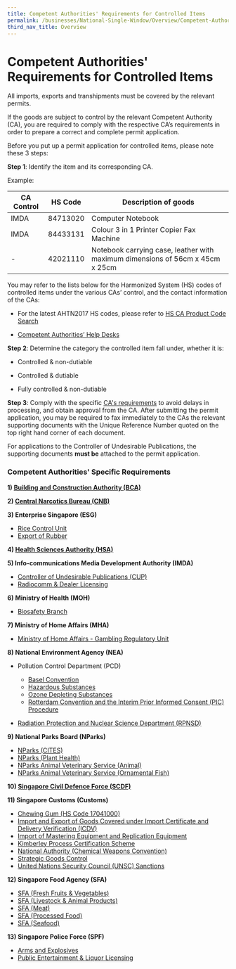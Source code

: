 ```yaml
---
title: Competent Authorities' Requirements for Controlled Items
permalink: /businesses/National-Single-Window/Overview/Competent-Authorities-Requirements
third_nav_title: Overview
---
```

# Competent Authorities' Requirements for Controlled Items

All imports, exports and transhipments must be covered by the relevant permits.

If the goods are subject to control by the relevant Competent Authority (CA), you are required to comply with the respective CA’s requirements in order to prepare a correct and complete permit application.

Before you put up a permit application for controlled items, please note these 3 steps:

**Step 1**: Identify the item and its corresponding CA.

Example:

|  CA Control | HS Code  |  Description of goods |
|---|---|---|
| IMDA  |  84713020 |  Computer Notebook|
| IMDA  | 84433131  |  Colour 3 in 1 Printer Copier Fax Machine |
| -  | 42021110  | Notebook carrying case, leather with maximum dimensions of 56cm x 45cm x 25cm  |


You may refer to the lists below for the Harmonized System (HS) codes of controlled items under the various CAs’ control, and the contact information of the CAs:

-   For the latest AHTN2017 HS codes, please refer to [HS CA Product Code Search](https://www.tradenet.gov.sg/tradenet/portlets/search/searchHSCA/searchInitHSCA.do)
    
-   [Competent Authorities’ Help Desks](https://www.customs.gov.sg/-/media/cus/files/about-us/annexes-and-appendices/annex-e---ca-helpdesk-list.pdf?la=en&hash=389D47ADFB0ABE83173CF4BAA6308C9466AF067F)
    

**Step 2**: Determine the category the controlled item fall under, whether it is:

-   Controlled & non-dutiable
    
-   Controlled & dutiable
    
-   Fully controlled & non-dutiable
    

**Step 3**: Comply with the specific [CA's requirements](/documents/about-us/annex-d---competent-authorities-requirements.pdf) to avoid delays in processing, and obtain approval from the CA.
After submitting the permit application, you may be required to fax immediately to the CAs the relevant supporting documents with the Unique Reference Number quoted on the top right hand corner of each document.

For applications to the Controller of Undesirable Publications, the supporting documents **must be** attached to the permit application.

### Competent Authorities' Specific Requirements

**1)  [Building and Construction Authority (BCA)](/about-us/national-single-window/overview/competent-authorities-requirements/BCA)**

**2)  [Central Narcotics Bureau (CNB)](/about-us/national-single-window/overview/competent-authorities-requirements/CNB)**

**3) Enterprise Singapore (ESG)**

-   [Rice Control Unit](/about-us/national-single-window/overview/competent-authorities-requirements/ESG-Rice)
-   [Export of Rubber](/about-us/national-single-window/overview/competent-authorities-requirements/ESG-Rubber)

**4)  [Health Sciences Authority (HSA)](/about-us/national-single-window/overview/competent-authorities-requirements/HAS)**

**5) Info-communications Media Development Authority (IMDA)**

-   [Controller of Undesirable Publications (CUP)](/about-us/national-single-window/overview/competent-authorities-requirements/CUP)
-   [Radiocomm & Dealer Licensing](/about-us/national-single-window/overview/competent-authorities-requirements/imda-radiocomm-and-dealer-licensing)

**6) Ministry of Health (MOH)**

-   [Biosafety Branch](/about-us/national-single-window/overview/competent-authorities-requirements/ministry-of-health---biosafety-branch)

**7) Ministry of Home Affairs (MHA)**

-   [Ministry of Home Affairs - Gambling Regulatory Unit](/about-us/national-single-window/overview/competent-authorities-requirements/singapore-police-force---public-entertainment-liquor-licensing)

**8) National Environment Agency (NEA)**

-   Pollution Control Department (PCD)
    
    -   [Basel Convention](/about-us/national-single-window/overview/competent-authorities-requirements/Basel-convention)
    -   [Hazardous Substances](/about-us/national-single-window/overview/competent-authorities-requirements/hazardous-substances)
    -   [Ozone Depleting Substances](/about-us/national-single-window/overview/competent-authorities-requirements/national-environment-agency---pollution-control-department-ozone-depleting-substances)
    -   [Rotterdam Convention and the Interim Prior Informed Consent (PIC) Procedure](/about-us/national-single-window/overview/competent-authorities-requirements/national-environment-agency---pollution-control-department-rotterdam-convention-pic-procedure)
-   [Radiation Protection and Nuclear Science Department (RPNSD)](/about-us/national-single-window/overview/competent-authorities-requirements/national-environment-agency---radiation-protection-and-nuclear-science-department-rpnsd)

**9) National Parks Board (NParks)**

-   [NParks (CITES)](/about-us/national-single-window/overview/competent-authorities-requirements/Nparks-Cites)
-   [NParks (Plant Health)](/about-us/national-single-window/overview/competent-authorities-requirements/Nparks-PlantHealth)
-   [NParks Animal Veterinary Service (Animal)](/about-us/national-single-window/overview/competent-authorities-requirements/AVS-Animals)
-   [NParks Animal Veterinary Service (Ornamental Fish)](/about-us/national-single-window/overview/competent-authorities-requirements/AVS-Fish)

**10)  [Singapore Civil Defence Force (SCDF)](/about-us/national-single-window/overview/competent-authorities-requirements/SCDF)**

**11) Singapore Customs (Customs)**

-   [Chewing Gum (HS Code 17041000)](/about-us/national-single-window/overview/competent-authorities-requirements/Chewing-gum)
-   [Import and Export of Goods Covered under Import Certificate and Delivery Verification (ICDV)](/about-us/national-single-window/overview/competent-authorities-requirements/icdv)
-   [Import of Mastering Equipment and Replication Equipment](/about-us/national-single-window/overview/competent-authorities-requirements/singapore-customs---import-of-mastering-equipment-and-replication-equipment)
-   [Kimberley Process Certification Scheme](/about-us/national-single-window/overview/competent-authorities-requirements/singapore-customs---kimberley-process-certification-scheme)
-   [National Authority (Chemical Weapons Convention)](/documents/about-us/cwc-ca-requirements.docx)
-   [Strategic Goods Control](/about-us/national-single-window/overview/competent-authorities-requirements/strategic-goods-control)
-   [United Nations Security Council (UNSC) Sanctions](/businesses/united-nations-security-council-sanctions/)

**12) Singapore Food Agency (SFA)**

-   [SFA (Fresh Fruits & Vegetables)](/about-us/national-single-window/overview/competent-authorities-requirements/SFA-Fruits-and-Vegetables)
-   [SFA (Livestock & Animal Products)](/about-us/national-single-window/overview/competent-authorities-requirements/SFA-Livestocks)
-   [SFA (Meat)](/about-us/national-single-window/overview/competent-authorities-requirements/SFA-Meat)
-   [SFA (Processed Food)](/about-us/national-single-window/overview/competent-authorities-requirements/SFA-Processed-Food)
-   [SFA (Seafood)](/about-us/national-single-window/overview/competent-authorities-requirements/SFA-Seafood)

**13) Singapore Police Force (SPF)**

-   [Arms and Explosives](/about-us/national-single-window/overview/competent-authorities-requirements/Arms-and-explosives)
-   [Public Entertainment & Liquor Licensing](/about-us/national-single-window/overview/competent-authorities-requirements/GRU)


